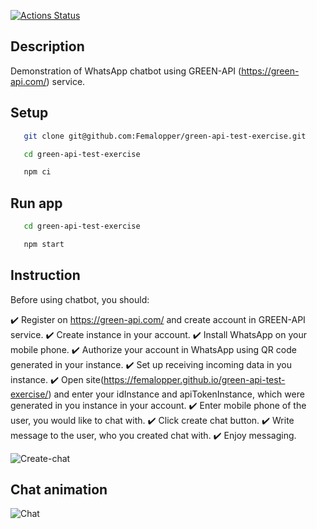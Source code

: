 [![Actions Status](https://github.com/Femalopper/green-api-test-exercise/actions/workflows/eslint-check.yml/badge.svg)](https://github.com/Femalopper/green-api-test-exercise/actions)

## Description

Demonstration of WhatsApp chatbot using GREEN-API (https://green-api.com/) service.

## Setup

```sh
   git clone git@github.com:Femalopper/green-api-test-exercise.git

   cd green-api-test-exercise

   npm ci
```

## Run app

```sh
   cd green-api-test-exercise

   npm start
```

## Instruction

Before using chatbot, you should:

:heavy_check_mark: Register on https://green-api.com/ and create account in GREEN-API service.
:heavy_check_mark: Create instance in your account.
:heavy_check_mark: Install WhatsApp on your mobile phone.
:heavy_check_mark: Authorize your account in WhatsApp using QR code generated in your instance.
:heavy_check_mark: Set up receiving incoming data in you instance.
:heavy_check_mark: Open site(https://femalopper.github.io/green-api-test-exercise/) and enter your idInstance and apiTokenInstance, which were generated in you instance in your account.
:heavy_check_mark: Enter mobile phone of the user, you would like to chat with.
:heavy_check_mark: Click create chat button.
:heavy_check_mark: Write message to the user, who you created chat with.
:heavy_check_mark: Enjoy messaging.

![Create-chat](https://github.com/Femalopper/raw/blob/main/images/Create%20chat.png)

## Chat animation

![Chat](https://github.com/Femalopper/raw/blob/main/images/chatbot-demo.gif)
